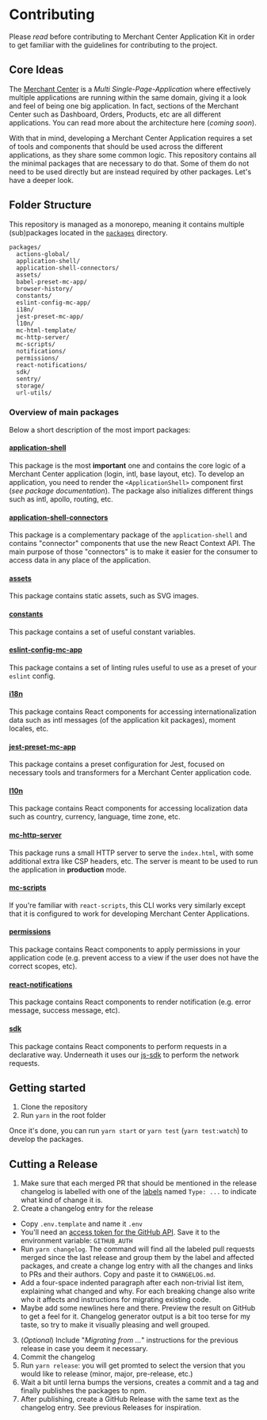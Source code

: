 # Contributing

Please _read_ before contributing to Merchant Center Application Kit in order to get familiar with the guidelines for contributing to the project.

## Core Ideas

The [Merchant Center](https://mc.commercetools.com) is a _Multi Single-Page-Application_ where effectively multiple applications are running within the same domain, giving it a look and feel of being one big application. In fact, sections of the Merchant Center such as Dashboard, Orders, Products, etc are all different applications.
You can read more about the architecture here (_coming soon_).

With that in mind, developing a Merchant Center Application requires a set of tools and components that should be used across the different applications, as they share some common logic. This repository contains all the minimal packages that are necessary to do that. Some of them do not need to be used directly but are instead required by other packages. Let's have a deeper look.

## Folder Structure

This repository is managed as a monorepo, meaning it contains multiple (sub)packages located in the [`packages`](./packages) directory.

```
packages/
  actions-global/
  application-shell/
  application-shell-connectors/
  assets/
  babel-preset-mc-app/
  browser-history/
  constants/
  eslint-config-mc-app/
  i18n/
  jest-preset-mc-app/
  l10n/
  mc-html-template/
  mc-http-server/
  mc-scripts/
  notifications/
  permissions/
  react-notifications/
  sdk/
  sentry/
  storage/
  url-utils/
```

### Overview of main packages

Below a short description of the most import packages:

#### [application-shell](./packages/application-shell)

This package is the most **important** one and contains the core logic of a Merchant Center application (login, intl, base layout, etc). To develop an application, you need to render the `<ApplicationShell>` component first (_see package documentation_).
The package also initializes different things such as intl, apollo, routing, etc.

#### [application-shell-connectors](./packages/application-shell-connectors)

This package is a complementary package of the `application-shell` and contains "connector" components that use the new React Context API. The main purpose of those "connectors" is to make it easier for the consumer to access data in any place of the application.

#### [assets](./packages/assets)

This package contains static assets, such as SVG images.

#### [constants](./packages/constants)

This package contains a set of useful constant variables.

#### [eslint-config-mc-app](./packages/eslint-config-mc-app)

This package contains a set of linting rules useful to use as a preset of your `eslint` config.

#### [i18n](./packages/i18n)

This package contains React components for accessing internationalization data such as intl messages (of the application kit packages), moment locales, etc.

#### [jest-preset-mc-app](./packages/jest-preset-mc-app)

This package contains a preset configuration for Jest, focused on necessary tools and transformers for a Merchant Center application code.

#### [l10n](./packages/l10n)

This package contains React components for accessing localization data such as country, currency, language, time zone, etc.

#### [mc-http-server](./packages/mc-http-server)

This package runs a small HTTP server to serve the `index.html`, with some additional extra like CSP headers, etc. The server is meant to be used to run the application in **production** mode.

#### [mc-scripts](./packages/mc-scripts)

If you're familiar with `react-scripts`, this CLI works very similarly except that it is configured to work for developing Merchant Center Applications.

#### [permissions](./packages/permissions)

This package contains React components to apply permissions in your application code (e.g. prevent access to a view if the user does not have the correct scopes, etc).

#### [react-notifications](./packages/react-notifications)

This package contains React components to render notification (e.g. error message, success message, etc).

#### [sdk](./packages/sdk)

This package contains React components to perform requests in a declarative way. Underneath it uses our [js-sdk](https://commercetools.github.io/nodejs/sdk/) to perform the network requests.

## Getting started

1. Clone the repository
2. Run `yarn` in the root folder

Once it's done, you can run `yarn start` or `yarn test` (`yarn test:watch`) to develop the packages.

## Cutting a Release

1. Make sure that each merged PR that should be mentioned in the release changelog is labelled with one of the [labels](https://github.com/commercetools/merchant-center-application-kit/labels) named `Type: ...` to indicate what kind of change it is.
2. Create a changelog entry for the release

- Copy `.env.template` and name it `.env`
- You'll need an [access token for the GitHub API](https://help.github.com/articles/creating-an-access-token-for-command-line-use/). Save it to the environment variable: `GITHUB_AUTH`
- Run `yarn changelog`. The command will find all the labeled pull requests merged since the last release and group them by the label and affected packages, and create a change log entry with all the changes and links to PRs and their authors. Copy and paste it to `CHANGELOG.md`.
- Add a four-space indented paragraph after each non-trivial list item, explaining what changed and why. For each breaking change also write who it affects and instructions for migrating existing code.
- Maybe add some newlines here and there. Preview the result on GitHub to get a feel for it. Changelog generator output is a bit too terse for my taste, so try to make it visually pleasing and well grouped.

3. (_Optional_) Include "_Migrating from ..._" instructions for the previous release in case you deem it necessary.
4. Commit the changelog
5. Run `yarn release`: you will get promted to select the version that you would like to release (minor, major, pre-release, etc.)
6. Wait a bit until lerna bumps the versions, creates a commit and a tag and finally publishes the packages to npm.
7. After publishing, create a GitHub Release with the same text as the changelog entry. See previous Releases for inspiration.
